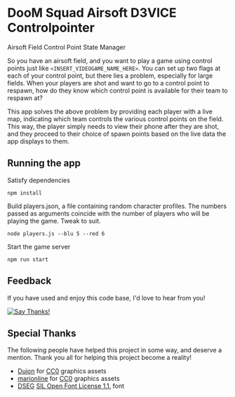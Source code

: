 # DooM Squad Airsoft D3VICE Controlpointer


Airsoft Field Control Point State Manager


So you have an airsoft field, and you want to play a game using control points just like `<INSERT_VIDEOGAME_NAME_HERE>`. You can set up two flags at each of your control point, but there lies a problem, especially for large fields. When your players are shot and want to go to a control point to respawn, how do they know which control point is available for their team to respawn at?

This app solves the above problem by providing each player with a live map, indicating which team controls the various control points on the field. This way, the player simply needs to view their phone after they are shot, and they proceed to their choice of spawn points based on the live data the app displays to them.


## Running the app

Satisfy dependencies

    npm install

Build players.json, a file containing random character profiles. The numbers passed as arguments coincide with the number of players who will be playing the game. Tweak to suit.

    node players.js --blu 5 --red 6

Start the game server

    npm run start


## Feedback

If you have used and enjoy this code base, I'd love to hear from you!

[![Say Thanks!](https://img.shields.io/badge/Say%20Thanks-!-1EAEDB.svg)](https://saythanks.io/to/insanity54)


## Special Thanks


The following people have helped this project in some way, and deserve a mention. Thank you all for helping this project become a reality!

  * [Duion](https://opengameart.org/users/duion) for [CC0](https://creativecommons.org/choose/zero/) graphics assets
  * [marionline](https://opengameart.org/users/marionline) for [CC0](https://creativecommons.org/choose/zero/) graphics assets
  * [DSEG](https://www.keshikan.net/fonts-e.html) [SIL Open Font License 1.1.](http://scripts.sil.org/OFL) font 
